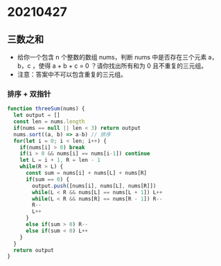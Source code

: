 # 20210427

## 三数之和

* 给你一个包含 n 个整数的数组 nums，判断 nums 中是否存在三个元素 a，b，c ，使得 a + b + c = 0 ？请你找出所有和为 0 且不重复的三元组。
* 注意：答案中不可以包含重复的三元组。

### 排序 + 双指针

```js
function threeSum(nums) {
  let output = []
  const len = nums.length
  if(nums == null || len < 3) return output
  nums.sort((a, b) => a-b) // 排序
  for(let i = 0; i < len; i++) {
    if(nums[i] > 0) break
    if(i > 0 && nums[i] == nums[i-1]) continue
    let L = i + 1, R = len - 1
    while(R > L) {
      const sum = nums[i] + nums[L] + nums[R]
      if(sum == 0) {
        output.push([nums[i], nums[L], nums[R]])
        while(L < R && nums[L] == nums[L + 1]) L++
        while(L < R && nums[R] == nums[R - 1]) R--
        R--
        L++
      }
      else if(sum > 0) R--
      else if(sum < 0) L++
    }
  }
  return output
}

```